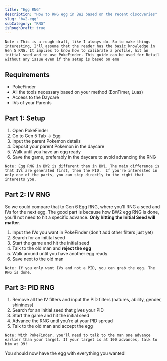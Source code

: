 ```yaml
---
title: "Egg RNG"
description: "How to RNG egg in BW2 based on the recent discoveries"
slug: "bw2-egg"
subCategory: "RNG"
isRoughDraft: true
---
```


```
Note : This is a rough draft, like I always do. So to make things interesting, I'll assume that the reader has the basic knowledge in Gen 5 RNG. It implies to know how to calibrate a profile, hit an initial seed and to use PokeFinder. This guide can be used for Retail without any issue even if the setup is based on emu
```

## Requirements

- PokeFinder
- All the tools necessary based on your method (EonTimer, Luas)
- Access to the Daycare
- IVs of your Parents

## Part 1: Setup

1. Open PokeFinder
2. Go to Gen 5 Tab -> Egg
3. Input the parent Pokemon details
4. Deposit your parent Pokemon in the daycare
5. Walk until you have an egg ready
6. Save the game, preferably in the daycare to avoid advancing the RNG

```
Note: Egg RNG in BW2 is different than in BW1. The main difference is that IVs are generated first, then the PID.  If you're interested in only one of the parts, you can skip directly to the right that interests you.
```

## Part 2: IV RNG

So we could compare that to Gen 6 Egg RNG, where you'll RNG a seed and IVs for the next egg. The good part is because how BW2 egg RNG is done, you'll not need to hit a specific advance. **Only hitting the Initial Seed will matter**.

1. Input the IVs you want in PokeFinder (don't add other filters just yet)
2. Search for an initital seed
3. Start the game and hit the initial seed
4. Talk to the old man and **reject the egg**
5. Walk around until you have another egg ready
6. Save next to the old man

```
Note: If you only want IVs and not a PID, you can grab the egg. The RNG is done.
```

## Part 3: PID RNG

1. Remove all the IV filters and input the PID filters (natures, ability, gender, shininess)
2. Search for an initial seed that gives your PID
3. Start the game and hit the initial seed
4. Advance the RNG until you're at your PID spread
5. Talk to the old man and accept the egg

```
Note: With PokeFinder, you'll need to talk to the man one advance earlier than your target. If your target is at 100 advances, talk to him at 99!
```

You should now have the egg with everything you wanted!
